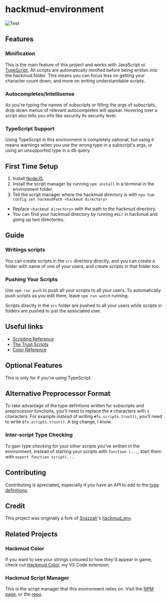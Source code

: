 # hackmud-environment
![Test](https://github.com/samualtnorman/hackmud-environment/workflows/Test/badge.svg)

## Features
### Minification
This is the main feature of this project and works with JavaScript or [TypeScript](https://www.typescriptlang.org/). All scripts are automatically minified before being written into the hackmud folder. This means you can focus less on getting your character count down, and more on writing understandable scripts.

### Autocompletes/Intellisense
As you're typing the names of subscripts or filling the args of subscripts, drop down menus of relevant autocompletes will appear. Hovering over a script also tells you info like security its security level.

### TypeScript Support
Using TypeScript in this environment is completely optional, but using it means warnings when you use the wrong type in a subscript's args, or using an unsupported type in a db query.

## First Time Setup
1. Install [NodeJS](https://nodejs.org/).
2. Install the script manager by running `npm install` in a terminal in the environment folder.
3. Tell the script manager where the hackmud directory is with `npx hsm config set hackmudPath <hackmud directory>`
  - Replace `<hackmud directory>` with the path to the hackmud directory.
  - You can find your hackmud directory by running `#dir` in hackmud and going up two directories.

## Guide
### Writings scripts
You can create scripts in the `src` directory directly, and you can create a folder with name of one of your users, and create scripts in that folder too.

### Pushing Your Scripts
Use `npm run push` to push all your scripts to all your users.
To automatically push scripts as you edit them, leave `npm run watch` running.

Scripts directly in the `src` folder are pushed to all your users while scripts in folders are pushed to just the associated user.

## Useful links
- [Scripting Reference](https://hackmud.com/forums/general_discussion/scripting_reference)
- [The Trust Scripts](https://hackmud.com/forums/new_players/the_trust_scripts___documentation_for__scripts_trust__scripts)
- [Color Reference](https://hackmud.com/forums/general_discussion/color_reference)

## Optional Features
This is only for if you're using TypeScript.

## Alternative Preprocessor Format
To take advantage of the type defintions written for subscripts and preprocessor functions, you'll need to replace the `#` characters with `$` characters. For example instead of writing `#fs.scripts.trust()`, you'll need to write `$fs.scripts.trust()`. A big change, I know.

### Inter-script Type Checking
To gain type checking for your other scripts you've written in the environment, instead of starting your scripts with `function (...`, start them with `export function script(...`.

## Contributing
Contributing is apreciated, especially if you have an API to add to the [type definitions](hackmud.d.ts).

## Credit
This project was originally a fork of [Snazzah](https://github.com/Snazzah)'s [hackmud_env](https://github.com/Snazzah/hackmud_env).

## Related Projects
### Hackmud Color
If you want to see your strings coloured to how they'd appear in game, check out [Hackmud Color](https://marketplace.visualstudio.com/items?itemName=Samual.hackmud-color), my VS Code extension.
### Hackmud Script Manager
This is the script manager that this environment relies on. Visit the [NPM page](https://www.npmjs.com/package/hackmud-script-manager), or the [repo](https://github.com/samualtnorman/hackmud-script-manager).
